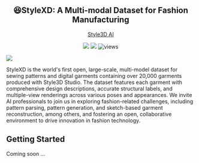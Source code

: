 <div align="center">
<h2><center>&#128518;StyleXD: A Multi-modal Dataset for Fashion Manufacturing</h2>

[Style3D AI]()
<!-- views since 24.04 -->
<a href='https://arxiv.org/abs/2311.12886'><img src='https://img.shields.io/badge/ArXiv-2311.12886-red'></a> 
<a href='https://animationai.github.io/AnimateAnything/'><img src='https://img.shields.io/badge/Project-Page-Blue'></a>  ![views](https://visitor-badge.laobi.icu/badge?page_id=Style3D.StyleXD&left_color=gray&right_color=red)
</div>

![](./assets/stylexd.png)

StyleXD is the world's first open, large-scale, multi-model dataset for sewing patterns and digital garments containing over 20,000 garments produced with Style3D Studio. The dataset features each garment with comprehensive design descriptions, accurate structural labels, and multiple-view renderings across various poses and appearances. We invite AI professionals to join us in exploring fashion-related challenges, including pattern parsing, pattern generation, and sketch-based garment reconstruction, among others, and fostering an open, collaborative environment to drive innovation in fashion technology.

## Getting Started

Coming soon ...

